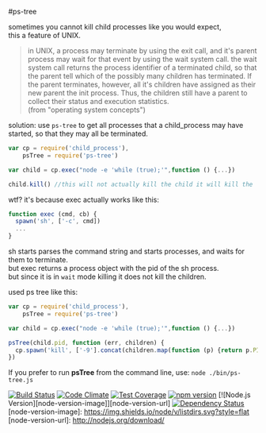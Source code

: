 #ps-tree

sometimes you cannot kill child processes like you would expect,  
this a feature of UNIX.

>in UNIX,  a process may terminate by using the exit call, and it's parent process may wait for that event by using the wait system call. the wait system call returns the process identifier of a terminated child, so that the parent tell which of the possibly many children has terminated. If the parent terminates, however, all it's children have assigned as their new parent the init process. Thus, the children still have a parent to collect their status and execution statistics.  
> (from "operating system concepts")

solution: use `ps-tree` to get all processes that a child_process may have started, so that they may all be terminated.

``` js
var cp = require('child_process'),
    psTree = require('ps-tree')

var child = cp.exec("node -e 'while (true);'",function () {...})

child.kill() //this will not actually kill the child it will kill the `sh` process.

```

wtf? it's because exec actually works like this:

``` js
function exec (cmd, cb) {
  spawn('sh', ['-c', cmd])
  ...
}

```

sh starts parses the command string and starts processes, and waits for them to terminate.  
but exec returns a process object with the pid of the sh process.  
but since it is in `wait` mode killing it does not kill the children.

used ps tree like this:

``` js
var cp = require('child_process'),
    psTree = require('ps-tree')

var child = cp.exec("node -e 'while (true);'",function () {...})

psTree(child.pid, function (err, children) {
  cp.spawn('kill', ['-9'].concat(children.map(function (p) {return p.PID})))
})

```

If you prefer to run **psTree** from the command line,
use: `node ./bin/ps-tree.js`


[![Build Status](https://travis-ci.org/nelsonic/ps-tree.svg)](https://travis-ci.org/nelsonic/ps-tree)
[![Code Climate](https://codeclimate.com/github/nelsonic/ps-tree/badges/gpa.svg)](https://codeclimate.com/github/nelsonic/ps-tree)
[![Test Coverage](https://codeclimate.com/github/nelsonic/ps-tree/badges/coverage.svg)](https://codeclimate.com/github/nelsonic/ps-tree)
[![npm version](https://badge.fury.io/js/ps-tree.svg)](http://badge.fury.io/js/ps-tree)
[![Node.js Version][node-version-image]][node-version-url]
[![Dependency Status](https://david-dm.org/nelsonic/ps-tree.svg)](https://david-dm.org/nelsonic/ps-tree)
[node-version-image]: https://img.shields.io/node/v/listdirs.svg?style=flat
[node-version-url]: http://nodejs.org/download/
